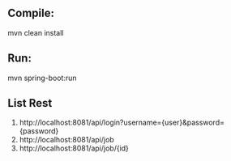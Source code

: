 
Compile:
--------------------------
mvn clean install

Run:
--------------------------
mvn spring-boot:run


List Rest
-------------------------
1. http://localhost:8081/api/login?username={user}&password={password}
2. http://localhost:8081/api/job
3. http://localhost:8081/api/job/{id}